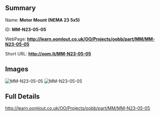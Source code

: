 

## Summary
 
Name: __Motor Mount (NEMA 23 5x5)__

ID: __MM-N23-05-05__

WebPage: __http://learn.oomlout.co.uk/OO/Projects/oobb/part/MM/MM-N23-05-05__

Short URL: __http://oom.lt/MM-N23-05-05__


## Images
![MM-N23-05-05](http://oomlout.com/oobb-gen/parts/MM/MM-N23-05-05/MM-N23-05-05_01_420.jpg)
![MM-N23-05-05](http://oomlout.com/oobb-gen/parts/MM/MM-N23-05-05/MM-N23-05-05_420.png)




## Full Details

 http://learn.oomlout.co.uk/OO/Projects/oobb/part/MM/MM-N23-05-05

